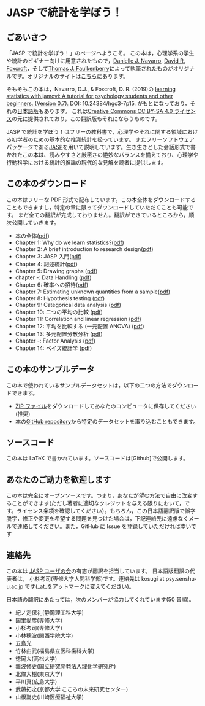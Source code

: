 # JASP で統計を学ぼう！

## ごあいさつ

「JASP で統計を学ぼう！」のページへようこそ。
この本は，心理学系の学生や統計のビギナー向けに用意されたもので，[Danielle J. Navarro](https://compcogscisydney.org/), [David R. Foxcroft](https://www.brookes.ac.uk/templates/pages/staff.aspx?uid=p0072582)，そして[Thomas J. Faulkenberry](https://tomfaulkenberry.github.io/)によって執筆されたものがオリジナルです。オリジナルのサイトは[こちら](https://tomfaulkenberry.github.io/JASPbook/index.html)にあります。

そもそもこの本は，Navarro, D.J., & Foxcroft, D. R. (2019)の [learning statistics with jamovi: A tutorial for psychology students and other beginners. (Version 0.7).](http://learnstatswithjamovi.com/) DOI: 10.24384/hgc3-7p15. がもとになっており，それの[日本語版](https://bookdown.org/sbtseiji/lswjamoviJ/)もあります。
これは[Creative Commons CC BY-SA 4.0 ライセンス](https://creativecommons.org/licenses/by-sa/4.0/deed.ja)の元に提供されており，この翻訳版もそれにならうものです。

JASP で統計を学ぼう！はフリーの教科書で，心理学やそれに関する領域における初学者のための基本的な推測統計を扱っています。
またフリーソフトウェアパッケージである[JASP](https://jasp-stats.org)を用いて説明しています。生き生きとした会話形式で書かれたこの本は、読みやすさと厳密さの絶妙なバランスを備えており、心理学や行動科学における統計的推論の現代的な見解を読者に提供します。

## この本のダウンロード

この本はフリーな PDF 形式で配布しています。この本全体をダウンロードすることもできますし，特定の章に限ってダウンロードしていただくことも可能です。
まだ全ての翻訳が完成しておりません。翻訳ができているところから，順次公開していきます。

- 本の全体([pdf](pdf/lsj_jp.pdf))
- Chapter 1: Why do we learn statistics?([pdf](pdf/chapter01.pdf))
- Chapter 2: A brief introduction to research design([pdf](pdf/chapter02.pdf))
- Chapter 3: JASP 入門([pdf](pdf/chapter03.pdf))
- Chapter 4: 記述統計([pdf](pdf/chapter04.pdf))
- Chapter 5: Drawing graphs ([pdf](pdf/chapter05.pdf))
- chapter -: Data Handling ([pdf](pdf/chapter06.pdf))
- Chapter 6: 確率への招待([pdf](pdf/chapter07.pdf))
- Chapter 7: Estimating unknown quantities from a sample([pdf](pdf/chapter08.pdf))
- Chapter 8: Hypothesis testing ([pdf](pdf/chapter09.pdf))
- Chapter 9: Categorical data analysis ([pdf](pdf/chapter10.pdf))
- Chapter 10: 二つの平均の比較 ([pdf](pdf/chapter11.pdf))
- Chapter 11: Correlation and linear regression ([pdf](pdf/chapter12.pdf))
- Chapter 12: 平均を比較する (一元配置 ANOVA) ([pdf](pdf/chapter13.pdf))
- Chapter 13: 多元配置分散分析 ([pdf](pdf/chapter14.pdf))
- Chapter -: Factor Analysis ([pdf](pdf/chapter15.pdf))
- Chapter 14: ベイズ統計学 ([pdf](pdf/chapter16.pdf))

## この本のサンプルデータ

この本で使われているサンプルデータセットは，以下の二つの方法でダウンロードできます。

- [ZIP ファイル](https://tomfaulkenberry.github.io/JASPbook/data.zip)をダウンロードしてあなたのコンピュータに保存してください(推奨)
- 本の[GitHub repository](https://github.com/tomfaulkenberry/JASPbook/tree/master/data)から特定のデータセットを取り込むこともできます。

## ソースコード

この本は LaTeX で書かれています。ソースコードは[Github]で公開します。

## あなたのご助力を歓迎します

この本は完全にオープンソースです。つまり，あなたが望む方法で自由に改変することができます(ただし著者に適切なクレジットを与える限りにおいて，です。ライセンス条項を確認してください）。もちろん，この日本語翻訳版で誤字脱字，修正や変更を希望する問題を見つけた場合は，下記連絡先に遠慮なくメールで連絡してください。また，GitHub に Issue を登録していただければ幸いです

## 連絡先

この本は [JASP ユーザの会](https://github.com/jasp-user-jp/jasp-user-jp)の有志が翻訳を担当しています。
日本語版翻訳の代表者は， 小杉考司(専修大学人間科学部)です。連絡先は kosugi at psy.senshu-u.ac.jp です(\_at\_をアットマークに変えてください)。

日本語の翻訳にあたっては，次のメンバーが協力してくれています(50 音順)。

- 紀ノ定保礼(静岡理工科大学)
- 国里愛彦(専修大学)
- 小杉考司(専修大学)
- 小林穂波(関西学院大学)
- 五島光
- 竹林由武(福島県立医科歯科大学)
- 徳岡大(高松大学)
- 難波修史(国立研究開発法人理化学研究所)
- 北條大樹(東京大学)
- 平川真(広島大学)
- 武藤拓之(京都大学 こころの未来研究センター)
- 山根嵩史(川﨑医療福祉大学)
